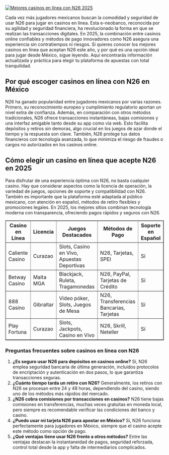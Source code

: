 [![Mejores casinos en línea con N26 2025](https://123-caf.pages.dev/gitsignup.png)](https://vrmoo.ru/Bt82HjjY)

<p>Cada vez más jugadores mexicanos buscan la comodidad y seguridad de usar N26 para jugar en casinos en línea. Esta e-neobanco, reconocida por su agilidad y seguridad financiera, ha revolucionado la forma en que se realizan las transacciones digitales. En 2025, la combinación entre casinos online confiables y métodos de pago innovadores como N26 asegura una experiencia sin contratiempos ni riesgos. Si quieres conocer los mejores casinos en línea que aceptan N26 este año, y por qué es una opción ideal para jugar desde México, sigue leyendo. Aquí encontrarás información actualizada y práctica para elegir tu plataforma de apuestas con total tranquilidad.</p>  <h2>Por qué escoger casinos en línea con N26 en México</h2> <p>N26 ha ganado popularidad entre jugadores mexicanos por varias razones. Primero, su reconocimiento europeo y cumplimiento regulatorio aportan un nivel extra de confianza. Además, en comparación con otros métodos tradicionales, N26 ofrece transacciones instantáneas, bajas comisiones y una interfaz amigable tanto desde su app como vía web. Esto facilita depósitos y retiros sin demoras, algo crucial en los juegos de azar donde el tiempo y la respuesta son clave. También, N26 protege tus datos financieros con tecnología avanzada, lo que minimiza el riesgo de fraudes o cargos no autorizados en los casinos online.</p>  <h2>Cómo elegir un casino en línea que acepte N26 en 2025</h2> <p>Para disfrutar de una experiencia óptima con N26, no basta cualquier casino. Hay que considerar aspectos como la licencia de operación, la variedad de juegos, opciones de soporte y compatibilidad con N26. También es importante que la plataforma esté adaptada al público mexicano, con atención en español, métodos de retiro flexibles y promociones legales. En 2025, los mejores sitios combinan tecnología moderna con transparencia, ofreciendo pagos rápidos y seguros con N26.</p>  <table border="1" cellspacing="0" cellpadding="8">   <thead>     <tr>       <th>Casino en Línea</th>       <th>Licencia</th>       <th>Juegos Destacados</th>       <th>Métodos de Pago</th>       <th>Soporte en Español</th>     </tr>   </thead>   <tbody>     <tr>       <td>Caliente Casino</td>       <td>Curazao</td>       <td>Slots, Casino en Vivo, Apuestas Deportivas</td>       <td>N26, Tarjetas, SPEI</td>       <td>Sí</td>     </tr>     <tr>       <td>Betway Casino</td>       <td>Malta MGA</td>       <td>Blackjack, Ruleta, Tragamonedas</td>       <td>N26, PayPal, Tarjetas de Crédito</td>       <td>Sí</td>     </tr>     <tr>       <td>888 Casino</td>       <td>Gibraltar</td>       <td>Video póker, Slots, Juegos de Mesa</td>       <td>N26, Transferencias Bancarias, Tarjetas</td>       <td>Sí</td>     </tr>     <tr>       <td>Play Fortuna</td>       <td>Curazao</td>       <td>Slots, Jackpots, Casino en Vivo</td>       <td>N26, Skrill, Neteller</td>       <td>Sí</td>     </tr>   </tbody> </table>  <h3>Preguntas frecuentes sobre casinos en línea con N26</h3> <ol>   <li><strong>¿Es seguro usar N26 para depósitos en casinos online?</strong> Sí, N26 emplea seguridad bancaria de última generación, incluidos protocolos de encriptación y autenticación en dos pasos, lo que garantiza transacciones seguras.</li>   <li><strong>¿Cuánto tiempo tarda un retiro con N26?</strong> Generalmente, los retiros con N26 se procesan entre 24 y 48 horas, dependiendo del casino, siendo uno de los métodos más rápidos del mercado.</li>   <li><strong>¿N26 cobra comisiones por transacciones en casinos?</strong> N26 tiene bajas comisiones en transferencias, muchas veces gratuitas en moneda local, pero siempre es recomendable verificar las condiciones del banco y casino.</li>   <li><strong>¿Puedo usar mi tarjeta N26 para apostar en México?</strong> Sí, N26 funciona perfectamente para jugadores en México, siempre que el casino acepte este método como opción de pago.</li>   <li><strong>¿Qué ventajas tiene usar N26 frente a otros métodos?</strong> Entre las ventajas destacan la instantaneidad de pagos, seguridad reforzada, control total desde la app y falta de intermediarios complicados.</li> </ol>